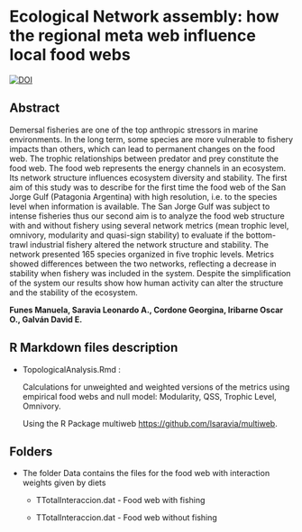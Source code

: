 #  Ecological Network assembly: how the regional meta web influence local food webs 

[![DOI](https://zenodo.org/badge/114162751.svg)](https://zenodo.org/badge/latestdoi/114162751)

## Abstract

Demersal fisheries are one of the top anthropic stressors in marine environments. In the long term, some species are more vulnerable to fishery impacts than others, which can lead to permanent changes on the food web. The trophic relationships between predator and prey constitute the food web. The food web represents the energy channels in an ecosystem. Its network structure influences ecosystem diversity and stability.
The first aim of this study was to describe for the first time the food web of the San Jorge Gulf (Patagonia Argentina) with high resolution, i.e. to the species level when information is available. The San Jorge Gulf was subject to intense fisheries thus our second aim is to analyze the food web structure with and without fishery using several network metrics (mean trophic level, omnivory, modularity and quasi-sign stability) to evaluate if the bottom-trawl industrial fishery altered the network structure and stability.
The network presented 165 species organized in five trophic levels. Metrics showed  differences between the two networks, reflecting a decrease in stability when fishery was included in the system. Despite the simplification of the system our results show how human activity can alter the structure and the stability of the ecosystem.

**Funes Manuela, Saravia Leonardo A., Cordone Georgina, Iribarne Oscar O., Galván David E.**



## R Markdown files description



* TopologicalAnalysis.Rmd :

	Calculations for unweighted and weighted versions of the metrics using empirical food webs and null model: Modularity,  QSS, Trophic Level, Omnivory. 
	
	Using the R Package multiweb <https://github.com/lsaravia/multiweb>.

## Folders

* The folder Data contains the files for the food web with interaction weights given by diets

	* TTotalInteraccion.dat - Food web with fishing

	* TTotalInteraccion.dat - Food web without fishing

    	 